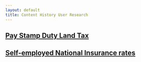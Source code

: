 ```yaml
---
layout: default
title: Content History User Research
---
```


## [Pay Stamp Duty Land Tax](./pay-stamp-duty-land-tax)
## [Self-employed National Insurance rates](./self-employed-national-insurance-rates)

